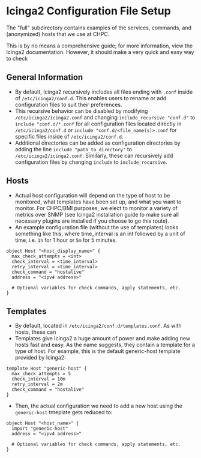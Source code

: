 # Icinga2 Configuration File Setup

The "full" subdirectory contains examples of the services, commands, and (anonymized) hosts that we use at CHPC.

This is by no means a comprehensive guide; for more information, view the Icinga2 documentation. However, it should make a very quick and easy way to check 

## General Information

- By default, Icinga2 recursively includes all files ending with `.conf` inside of `/etc/icinga2/conf.d`. This enables users to rename or add configuration files to suit their preferences.
- This recursive behavior can be disabled by modifying `/etc/icinga2/icinga2.conf` and changing `include_recursive "conf.d"` to `include "conf.d/*.conf` for all configuration files located directly in `/etc/icinga2/conf.d` or `include "conf.d/<file_name(s)>.conf` for specific files inside of `/etc/icinga2/conf.d`.  
- Additional directories can be added as configuration directories by adding the line `include "path_to_directory"` to `/etc/icinga2/icinga2.conf`. Similarly, these can recursively add configuration files by changing `include` to `include_recursive`. 

## Hosts

- Actual host configuration will depend on the type of host to be monitored, what templates have been set up, and what you want to monitor. For CHPC/BMI purposes, we elect to monitor a variety of metrics over SNMP (see Icinga2 installation guide to make sure all necessary plugins are installed if you choose to go this route).
- An example configuration file (without the use of templates) looks something like this, where time_interval is an int followed by a unit of time, i.e. `1h` for 1 hour or  `5m` for 5 minutes. 
```
object Host "<host_display_name>" {
  max_check_attempts = <int>
  check_interval = <time_interval>
  retry_interval = <time_interval>
  check_command = "hostalive"
  address = "<ipv4 address>"
  
  # Optional variables for check commands, apply statements, etc.
}
```

## Templates

- By default, located in `/etc/icinga2/conf.d/templates.conf`. As with hosts, these can 
- Templates give Icinga2 a huge amount of power and make adding new hosts fast and easy. As the name suggests, they contain a template for a type of host. For example, this is the default generic-host template provided by Icinga2:
```
template Host "generic-host" {
  max_check_attempts = 5
  check_interval = 10m
  retry_interval = 2m
  check_command = "hostalive"
}
```
- Then, the actual configuration we need to add a new host using the `generic-host` tmeplate gets reduced to:
```
object Host "<host_name>" {
  import "generic-host"
  address = "<ipv4 address>"
  
  # Optional variables for check commands, apply statements, etc. 
}
```

